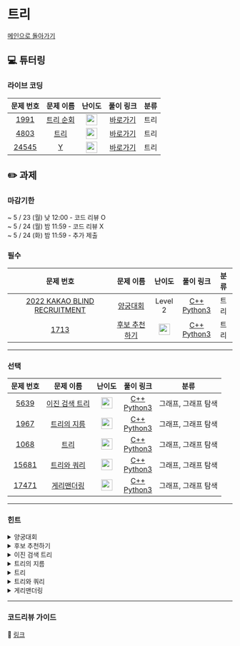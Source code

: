 # 트리

[메인으로 돌아가기](https://github.com/Altu-Bitu-2/Notice)

## 💻 튜터링

### 라이브 코딩

|문제 번호|문제 이름|난이도|풀이 링크|분류|
| :-----: | :-----: | :-----: | :-----: | :-----: |
|<a href="https://www.acmicpc.net/problem/1991" target="_blank">1991</a>|<a href="https://www.acmicpc.net/problem/1991" target="_blank">트리 순회</a>|<img height="25px" width="25px" src="https://static.solved.ac/tier_small/10.svg"/>|[바로가기]()|트리|
|<a href="https://www.acmicpc.net/problem/4803" target="_blank">4803</a>|<a href="https://www.acmicpc.net/problem/4803" target="_blank">트리</a>|<img height="25px" width="25px" src="https://static.solved.ac/tier_small/12.svg"/>|[바로가기]()|트리|
|<a href="https://www.acmicpc.net/problem/24545" target="_blank">24545</a>|<a href="https://www.acmicpc.net/problem/24545" target="_blank">Y</a>|<img height="25px" width="25px" src="https://static.solved.ac/tier_small/16.svg"/>|[바로가기]()|트리|



## ✏️ 과제
### 마감기한
~ 5 / 23 (월) 낮 12:00 - 코드 리뷰 O </br>
~ 5 / 24 (월) 밤 11:59 - 코드 리뷰 X </br>
~ 5 / 24 (화) 밤 11:59 - 추가 제출 </br>

### 필수

|문제 번호|문제 이름|난이도|풀이 링크|분류|
| :-----: | :-----: | :-----: | :-----: | :-----: |
|<a href="https://programmers.co.kr/learn/courses/30/lessons/92342" target="_blank">2022 KAKAO BLIND RECRUITMENT</a>|<a href="https://programmers.co.kr/learn/courses/30/lessons/92342" target="_blank">양궁대회</a>|Level 2|[C++]()<br/>[Python3]()|트리|
|<a href="https://www.acmicpc.net/problem/1713" target="_blank">1713</a>|<a href="https://www.acmicpc.net/problem/1713" target="_blank">후보 추천하기</a>|<img height="25px" width="25px" src="https://static.solved.ac/tier_small/9.svg"/>|[C++]()<br/>[Python3]()|트리|

---

### 선택

|문제 번호|문제 이름|난이도|풀이 링크|분류|
| :-----: | :-----: | :-----: | :-----: | :-----: |
|<a href="https://www.acmicpc.net/problem/5639" target="_blank">5639</a>|<a href="https://www.acmicpc.net/problem/5639" target="_blank">이진 검색 트리</a>|<img height="25px" width="25px" src="https://static.solved.ac/tier_small/11.svg"/>|[C++]()<br/>[Python3]()|그래프, 그래프 탐색|
|<a href="https://www.acmicpc.net/problem/1967" target="_blank">1967</a>|<a href="https://www.acmicpc.net/problem/1967" target="_blank">트리의 지름</a>|<img height="25px" width="25px" src="https://static.solved.ac/tier_small/12.svg"/>|[C++]()<br/>[Python3]()|그래프, 그래프 탐색|
|<a href="https://www.acmicpc.net/problem/1068" target="_blank">1068</a>|<a href="https://www.acmicpc.net/problem/1068" target="_blank">트리</a>|<img height="25px" width="25px" src="https://static.solved.ac/tier_small/11.svg"/>|[C++]()<br/>[Python3]()|그래프, 그래프 탐색|
|<a href="https://www.acmicpc.net/problem/15681" target="_blank">15681</a>|<a href="https://www.acmicpc.net/problem/15681" target="_blank">트리와 쿼리</a>|<img height="25px" width="25px" src="https://static.solved.ac/tier_small/11.svg"/>|[C++]()<br/>[Python3]()|그래프, 그래프 탐색|
|<a href="https://www.acmicpc.net/problem/17471" target="_blank">17471</a>|<a href="https://www.acmicpc.net/problem/17471" target="_blank">게리맨더링</a>|<img height="25px" width="25px" src="https://static.solved.ac/tier_small/12.svg"/>|[C++]()<br/>[Python3]()|그래프, 그래프 탐색|



---

### 힌트
<details>
<summary>양궁대회</summary>
<div markdown="1">
&nbsp;&nbsp;&nbsp;&nbsp;
  n의 범위가 매우 작아요! 라이언이 주어진 화살로 과녁을 맞추는 모든 경우를 다뤄볼 수 있겠어요. 각 과녁에 대해 라이언이 이기는 경우와 그렇지 않은 경우를 생각해볼까요? 마지막으로, 차이가 동점인 경우 낮은 점수를 더 많이 맞힌 경우를 선택하는 부분을 잘 처리해야 해요. 탐색에 따라 단순 갱신해줘선 안돼요. 따로 조건 처리를 해볼까요?
</div>
</details>

<details>
<summary>후보 추천하기</summary>
<div markdown="1">
&nbsp;&nbsp;&nbsp;&nbsp;
  후보를 저장하는 컨테이너로 무엇을 사용하면 좋을까요? 후보를 바로 찾아서 연산할 수 있는 컨테이너면 좋겠네요. 후보가 모두 꽉 찼을 경우와 게시 시간을 다루는 부분을 잘 고려해야 해요. 그리고 비어있는 사진틀이 있을 수도 있어요.
</div>
</details>

<details>
<summary>이진 검색 트리</summary>
<div markdown="1">
&nbsp;&nbsp;&nbsp;&nbsp;
  BST를 직접 만들어 볼까요? BST에 정점을 추가하는 것도 map을 다룰 때 배웠었어요. 그런 다음, 후위 순회한 결과를 출력하는 건 쉽겠네요! 피피티에도 코드가 나와있어요.
</div>
</details>

<details>
<summary>트리의 지름</summary>
<div markdown="1">
&nbsp;&nbsp;&nbsp;&nbsp;
  지름을 이루는 두 정점을 동시에 찾을 순 없어요. 임의의 모든 정점에서 가장 멀리 있는 정점들은 어떤걸까요? 그 정점들엔 어떤 공통점이 있나요? 지름의 길이를 구하려면 자식->부모 방향으로 거슬러 올라가야 할 수도 있겠어요. 그림에 힌트가 아주 많아요!
</div>
</details>

<details>
<summary>트리</summary>
<div markdown="1">
&nbsp;&nbsp;&nbsp;&nbsp;
  리프 노드의 수를 구하는 건 튜터링 시간에도 다뤘어요! (PPT 자료에 코드도 있어요.) 그런데 정점을 지울 때, 항상 리프 노드의 개수가 감소하기만 할까요? 증가하는 경우도 있지 않을까요?
</div>
</details>

<details>
<summary>트리와 쿼리</summary>
<div markdown="1">
&nbsp;&nbsp;&nbsp;&nbsp;
  매번 특정 정점을 루트로 하는 서브 트리의 정점 수를 구하기엔 시간이 너무 오래 걸려요. 모든 서브 트리의 정점 수를 어딘가 '저장'해둘 수는 없을까요? 문제가 기네요. 그만큼 힌트도 많이 있습니다! (PPT에도 있구요)
</div>
</details>

<details>
<summary>게리맨더링</summary>
<div markdown="1">
&nbsp;&nbsp;&nbsp;&nbsp;
  n의 범위가 매우 작아요! 뭐든 해봐도 좋겠어요. 일단 구역을 나누는 모든 경우의 수를 구해볼까요? 비트마스킹, 조합, 백트래킹 무엇을 써도 좋아요. 그런 다음 해당 구역이 조건을 만족하는지 확인해서 최솟값을 갱신하면 되겠네요!
</div>
</details>



---

### 코드리뷰 가이드

🔗 [링크]()
